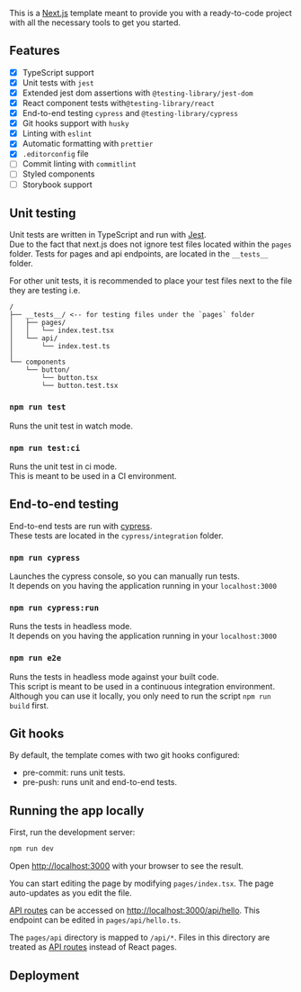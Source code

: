 This is a [Next.js](https://nextjs.org/) template meant to provide you with a ready-to-code project with all the necessary tools to get you started.

## Features
- [x] TypeScript support
- [x] Unit tests with `jest`
- [x] Extended jest dom assertions with `@testing-library/jest-dom`
- [x] React component tests with`@testing-library/react`
- [x] End-to-end testing `cypress` and `@testing-library/cypress`
- [x] Git hooks support with `husky`
- [x] Linting with `eslint`
- [x] Automatic formatting with `prettier`
- [x] `.editorconfig` file
- [ ] Commit linting with `commitlint`
- [ ] Styled components
- [ ] Storybook support

## Unit testing
Unit tests are written in TypeScript and run with [Jest](https://jestjs.io/).  
Due to the fact that next.js does not ignore test files located within the `pages` folder. Tests for pages and api endpoints, are located in the `__tests__` folder.

For other unit tests, it is recommended to place your test files next to the file they are testing i.e.
```
/
├── __tests__/ <-- for testing files under the `pages` folder
│   ├── pages/
│   │   └── index.test.tsx
│   └── api/
│       └── index.test.ts
│
└── components
    └── button/
        └── button.tsx
        └── button.test.tsx
```

### `npm run test`
Runs the unit test in watch mode.

### `npm run test:ci`
Runs the unit test in ci mode.  
This is meant to be used in a CI environment.

## End-to-end testing
End-to-end tests are run with [cypress](https://www.cypress.io/).  
These tests are located in the `cypress/integration` folder.  

### `npm run cypress`
Launches the cypress console, so you can manually run tests.  
It depends on you having the application running in your `localhost:3000`

### `npm run cypress:run`
Runs the tests in headless mode.  
It depends on you having the application running in your `localhost:3000`

### `npm run e2e`
Runs the tests in headless mode against your built code.  
This script is meant to be used in a continuous integration environment.  
Although you can use it locally, you only need to run the script `npm run build` first.

## Git hooks
By default, the template comes with two git hooks configured:
- pre-commit: runs unit tests.
- pre-push: runs unit and end-to-end tests.

[//]: # (todo: add more info about running the app and the main features)
## Running the app locally

First, run the development server:

```bash
npm run dev
```

Open [http://localhost:3000](http://localhost:3000) with your browser to see the result.

You can start editing the page by modifying `pages/index.tsx`. The page auto-updates as you edit the file.

[API routes](https://nextjs.org/docs/api-routes/introduction) can be accessed on [http://localhost:3000/api/hello](http://localhost:3000/api/hello). This endpoint can be edited in `pages/api/hello.ts`.

The `pages/api` directory is mapped to `/api/*`. Files in this directory are treated as [API routes](https://nextjs.org/docs/api-routes/introduction) instead of React pages.

[//]: # (todo: add deployment instructions)
## Deployment
